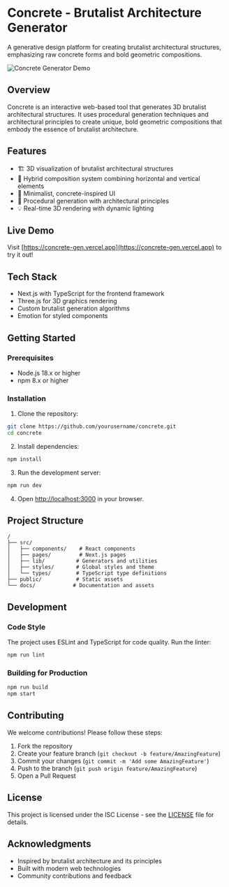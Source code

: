 # Concrete - Brutalist Architecture Generator

A generative design platform for creating brutalist architectural structures, emphasizing raw concrete forms and bold geometric compositions.

![Concrete Generator Demo](docs/demo.gif)

## Overview

Concrete is an interactive web-based tool that generates 3D brutalist architectural structures. It uses procedural generation techniques and architectural principles to create unique, bold geometric compositions that embody the essence of brutalist architecture.

## Features

- 🏗️ 3D visualization of brutalist architectural structures
- 🔄 Hybrid composition system combining horizontal and vertical elements
- 🎨 Minimalist, concrete-inspired UI
- 🎲 Procedural generation with architectural principles
- 💡 Real-time 3D rendering with dynamic lighting

## Live Demo

Visit [https://concrete-gen.vercel.app](https://concrete-gen.vercel.app) to try it out!

## Tech Stack

- Next.js with TypeScript for the frontend framework
- Three.js for 3D graphics rendering
- Custom brutalist generation algorithms
- Emotion for styled components

## Getting Started

### Prerequisites

- Node.js 18.x or higher
- npm 8.x or higher

### Installation

1. Clone the repository:
```bash
git clone https://github.com/yourusername/concrete.git
cd concrete
```

2. Install dependencies:
```bash
npm install
```

3. Run the development server:
```bash
npm run dev
```

4. Open [http://localhost:3000](http://localhost:3000) in your browser.

## Project Structure

```
/
├── src/
│   ├── components/    # React components
│   ├── pages/         # Next.js pages
│   ├── lib/          # Generators and utilities
│   ├── styles/       # Global styles and theme
│   └── types/        # TypeScript type definitions
├── public/           # Static assets
└── docs/            # Documentation and assets
```

## Development

### Code Style

The project uses ESLint and TypeScript for code quality. Run the linter:

```bash
npm run lint
```

### Building for Production

```bash
npm run build
npm start
```

## Contributing

We welcome contributions! Please follow these steps:

1. Fork the repository
2. Create your feature branch (`git checkout -b feature/AmazingFeature`)
3. Commit your changes (`git commit -m 'Add some AmazingFeature'`)
4. Push to the branch (`git push origin feature/AmazingFeature`)
5. Open a Pull Request

## License

This project is licensed under the ISC License - see the [LICENSE](LICENSE) file for details.

## Acknowledgments

- Inspired by brutalist architecture and its principles
- Built with modern web technologies
- Community contributions and feedback 